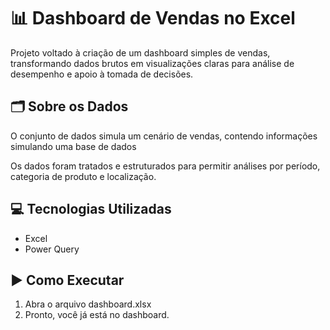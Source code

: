 # 📊 Dashboard de Vendas no Excel

Projeto voltado à criação de um dashboard simples de vendas, transformando dados brutos em visualizações claras para análise de desempenho e apoio à tomada de decisões.

## 🗂️ Sobre os Dados

O conjunto de dados simula um cenário de vendas, contendo informações simulando uma base de dados

Os dados foram tratados e estruturados para permitir análises por período, categoria de produto e localização.

## 💻 Tecnologias Utilizadas

- Excel
- Power Query

## ▶️ Como Executar

1. Abra o arquivo dashboard.xlsx
2. Pronto, você já está no dashboard.

